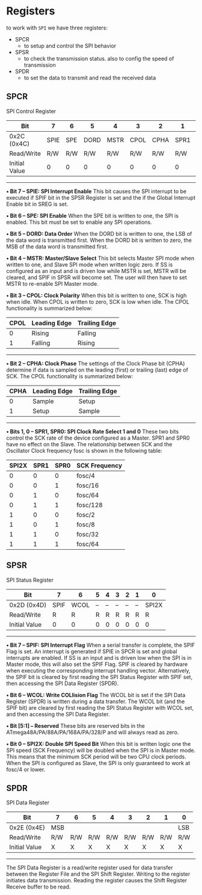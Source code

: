 # Registers

to work with `SPI` we have three registers:

- SPCR
  - to setup and control the SPI behavior
- SPSR
  - to check the transmission status. also to config the speed of transmission
- SPDR
  - to set the data to transmit and read the received data





## SPCR

SPI Control Register

| Bit           | 7    | 6    | 5    | 4    | 3    | 2    | 1    | 0    |
| ------------- | ---- | ---- | ---- | ---- | ---- | ---- | ---- | ---- |
| 0x2C (0x4C)   | SPIE | SPE  | DORD | MSTR | CPOL | CPHA | SPR1 | SPR0 |
| Read/Write    | R/W  | R/W  | R/W  | R/W  | R/W  | R/W  | R/W  | R/W  |
| Initial Value | 0    | 0    | 0    | 0    | 0    | 0    | 0    | 0    |

------

**• Bit 7 – SPIE: SPI Interrupt Enable**
This bit causes the SPI interrupt to be executed if SPIF bit in the SPSR Register is set and the if the Global Interrupt Enable bit in SREG is set.

**• Bit 6 – SPE: SPI Enable**
When the SPE bit is written to one, the SPI is enabled. This bit must be set to enable any SPI operations.

**• Bit 5 – DORD: Data Order**
When the DORD bit is written to one, the LSB of the data word is transmitted first. When the DORD bit is written to zero, the MSB of the data word is transmitted first.

**• Bit 4 – MSTR: Master/Slave Select**
This bit selects Master SPI mode when written to one, and Slave SPI mode when written logic zero. If SS is configured as an input and is driven low while MSTR is set, MSTR will be cleared, and SPIF in SPSR will become set. The user will then have to set MSTR to re-enable SPI Master mode.

**• Bit 3 – CPOL: Clock Polarity**
When this bit is written to one, SCK is high when idle. When CPOL is written to zero, SCK is low when idle. The CPOL functionality is summarized below:

| **CPOL** | **Leading Edge** | **Trailing Edge** |
| -------- | ---------------- | ----------------- |
| 0        | Rising           | Falling           |
| 1        | Falling          | Rising            |

------

**• Bit 2 – CPHA: Clock Phase**
The settings of the Clock Phase bit (CPHA) determine if data is sampled on the leading (first) or trailing (last) edge of SCK. The CPOL functionality is summarized below:

| **CPHA** | **Leading Edge** | **Trailing Edge** |
| -------- | ---------------- | ----------------- |
| 0        | Sample           | Setup             |
| 1        | Setup            | Sample            |

------

**• Bits 1, 0 – SPR1, SPR0: SPI Clock Rate Select 1 and 0**
These two bits control the SCK rate of the device configured as a Master. SPR1 and SPR0 have no effect on the Slave. The relationship between SCK and the Oscillator Clock frequency fosc is shown in the following table:

| **SPI2X** | **SPR1** | **SPR0** | **SCK Frequency** |
| --------- | -------- | -------- | ----------------- |
| 0         | 0        | 0        | fosc/4            |
| 0         | 0        | 1        | fosc/16           |
| 0         | 1        | 0        | fosc/64           |
| 0         | 1        | 1        | fosc/128          |
| 1         | 0        | 0        | fosc/2            |
| 1         | 0        | 1        | fosc/8            |
| 1         | 1        | 0        | fosc/32           |
| 1         | 1        | 1        | fosc/64           |



## SPSR

SPI Status Register

| Bit           | 7    | 6    | 5    | 4    | 3    | 2    | 1    | 0     |
| ------------- | ---- | ---- | ---- | ---- | ---- | ---- | ---- | ----- |
| 0x2D (0x4D)   | SPIF | WCOL | –    | –    | –    | –    | –    | SPI2X |
| Read/Write    | R    | R    | R    | R    | R    | R    | R    | R     |
| Initial Value | 0    | 0    | 0    | 0    | 0    | 0    | 0    | 0     |

------

**• Bit 7 – SPIF: SPI Interrupt Flag**
When a serial transfer is complete, the SPIF Flag is set. An interrupt is generated if SPIE in SPCR is set and global interrupts are enabled. If SS is an input and is driven low when the SPI is in Master mode, this will also set the SPIF Flag. SPIF is cleared by hardware when executing the corresponding interrupt handling vector. Alternatively, the SPIF bit is cleared by first reading the SPI Status Register with SPIF set, then accessing the SPI Data Register (SPDR).

**• Bit 6 – WCOL: Write COLlision Flag**
The WCOL bit is set if the SPI Data Register (SPDR) is written during a data transfer. The WCOL bit (and the SPIF bit) are cleared by first reading the SPI Status Register with WCOL set, and then accessing the SPI Data Register.

**• Bit [5:1] – Reserved**
These bits are reserved bits in the ATmega48A/PA/88A/PA/168A/PA/328/P and will always read as zero.

**• Bit 0 – SPI2X: Double SPI Speed Bit**
When this bit is written logic one the SPI speed (SCK Frequency) will be doubled when the SPI is in Master mode. This means that the minimum SCK period will be two CPU clock periods. When the SPI is configured as Slave, the SPI is only guaranteed to work at fosc/4 or lower.



## SPDR

SPI Data Register

| Bit           | 7    | 6    | 5    | 4    | 3    | 2    | 1    | 0    |
| ------------- | ---- | ---- | ---- | ---- | ---- | ---- | ---- | ---- |
| 0x2E (0x4E)   | MSB  |      |      |      |      |      |      | LSB  |
| Read/Write    | R/W  | R/W  | R/W  | R/W  | R/W  | R/W  | R/W  | R/W  |
| Initial Value | X    | X    | X    | X    | X    | X    | X    | X    |

------

The SPI Data Register is a read/write register used for data transfer between the Register File and the SPI Shift Register. Writing to the register initiates data transmission. Reading the register causes the Shift Register Receive buffer to be read.